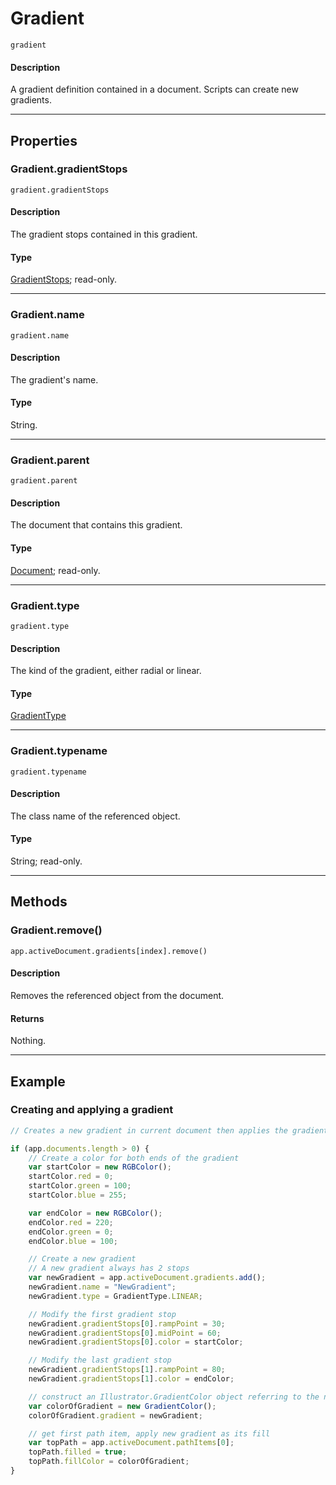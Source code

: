 # Gradient

`gradient`

#### Description

A gradient definition contained in a document. Scripts can create new gradients.

---

## Properties

### Gradient.gradientStops

`gradient.gradientStops`

#### Description

The gradient stops contained in this gradient.

#### Type

[GradientStops](./GradientStops.md); read-only.

---

### Gradient.name

`gradient.name`

#### Description

The gradient's name.

#### Type

String.

---

### Gradient.parent

`gradient.parent`

#### Description

The document that contains this gradient.

#### Type

[Document](./Document.md); read-only.

---

### Gradient.type

`gradient.type`

#### Description

The kind of the gradient, either radial or linear.

#### Type

[GradientType](scripting-constants.md#gradienttype)

---

### Gradient.typename

`gradient.typename`

#### Description

The class name of the referenced object.

#### Type

String; read-only.

---

## Methods

### Gradient.remove()

`app.activeDocument.gradients[index].remove()`

#### Description

Removes the referenced object from the document.

#### Returns

Nothing.

---

## Example

### Creating and applying a gradient

```javascript
// Creates a new gradient in current document then applies the gradient to the frontmost path item

if (app.documents.length > 0) {
    // Create a color for both ends of the gradient
    var startColor = new RGBColor();
    startColor.red = 0;
    startColor.green = 100;
    startColor.blue = 255;

    var endColor = new RGBColor();
    endColor.red = 220;
    endColor.green = 0;
    endColor.blue = 100;

    // Create a new gradient
    // A new gradient always has 2 stops
    var newGradient = app.activeDocument.gradients.add();
    newGradient.name = "NewGradient";
    newGradient.type = GradientType.LINEAR;

    // Modify the first gradient stop
    newGradient.gradientStops[0].rampPoint = 30;
    newGradient.gradientStops[0].midPoint = 60;
    newGradient.gradientStops[0].color = startColor;

    // Modify the last gradient stop
    newGradient.gradientStops[1].rampPoint = 80;
    newGradient.gradientStops[1].color = endColor;

    // construct an Illustrator.GradientColor object referring to the newly created gradient
    var colorOfGradient = new GradientColor();
    colorOfGradient.gradient = newGradient;

    // get first path item, apply new gradient as its fill
    var topPath = app.activeDocument.pathItems[0];
    topPath.filled = true;
    topPath.fillColor = colorOfGradient;
}
```
